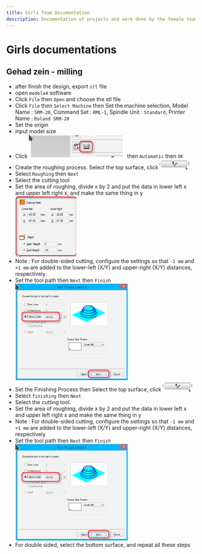 ```yaml
---
title: Girls Team Documentation
description: Documentation of projects and work done by the female team members
---
```


# Girls documentations

## Gehad zein - milling

- after finish the design, export `stl` file
- open `modela4` software
- Click `File` then `Open` and choose the stl file
- Click `File` then `Select Machine` then Set the machine selection, Model Name : `SRM-20`, Command Set : `RML-1`, Spindle Unit : `Standard`, Printer Name : `Roland SRM-20`
- Set the origin
- Input model size
- Click ![icon1](../../../assets/documontations/team/icon1.png) then `Automatic` then `OK`
- Create the roughing process. Select the top surface, click ![icon2](../../../assets/documontations/team/icon2.png)
- Select `Roughing` then `Next`
- Select the cutting tool
- Set the area of roughing, divide x by 2 and put the data in lower left x and upper left right x, and make the same thing in y ![icon3](../../../assets/documontations/team/icon3.png)
- Note : For double-sided cutting, configure the settings so that `-1 mm` and `+1 mm` are added to the lower-left (X/Y) and upper-right (X/Y) distances, respectively.
- Set the tool path then `Next` then `Finish` ![icon4](../../../assets/documontations/team/icon4.png)
- Set the Finishing Process then Select the top surface, click ![icon2](../../../assets/documontations/team/icon2.png)
- Select `finishing` then `Next`
- Select the cutting tool.
- Set the area of roughing, divide x by 2 and put the data in lower left x and upper left right x and make the same thing in y
- Note : For double-sided cutting, configure the settings so that `-1 mm` and `+1 mm` are added to the lower-left (X/Y) and upper-right (X/Y) distances, respectively
- Set the tool path then `Next` then `Finish` ![icon1](../../../assets/documontations/team/icon4.png)
- For double sided, select the bottom surface, and repeat all these steps
